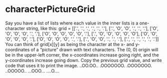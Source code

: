 # characterPictureGrid

Say you have a list of lists where each value in the inner lists is a one-character
string, like this:
grid = [['.', '.', '.', '.', '.', '.'],
 ['.', 'O', 'O', '.', '.', '.'],
 ['O', 'O', 'O', 'O', '.', '.'],
 ['O', 'O', 'O', 'O', 'O', '.'],
 ['.', 'O', 'O', 'O', 'O', 'O'],
 ['O', 'O', 'O', 'O', 'O', '.'],
 ['O', 'O', 'O', 'O', '.', '.'],
 ['.', 'O', 'O', '.', '.', '.'],
 ['.', '.', '.', '.', '.', '.']]
You can think of grid[x][y] as being the character at the x- and
y-coordinates of a “picture” drawn with text characters. The (0, 0) origin
will be in the upper-left corner, the x-coordinates increase going right,
and the y-coordinates increase going down.
Copy the previous grid value, and write code that uses it to print the image.
..OO.OO..
.OOOOOOO.
.OOOOOOO.
..OOOOO..
...OOO...
....O....
